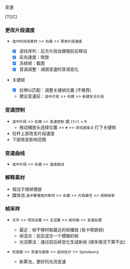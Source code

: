 变速

[TOC]

### 更改片段速度

- `选中时间线素材` >> `右键` >> `更改片段速度`
  - [x] 波纹序列：后方片段会跟随前后移动
  - [x] 反向速度：倒放
  - [x] 冻结帧：截图
  - [x] 音调调整：减弱变速的音调变化

- 关键帧

  - [x] 拉伸以匹配：调整关键帧位置 (不推荐)

  - 建议变速前：`选中片段` >> `右键` >> `新建复合片段`

### 变速控制

- `选中片段` >> `右键` >> `变速控制` 或 `Ctrl` + `R`
  - 拖动播放头选择位置 >> `▼` >> `添加速度点` 打下关键帧
- 拉杆上部改变片段速度
- 下部改变影响范围

### 变速曲线

- `选中片段` >> `右键` >> `速度曲线`

### 解释素材

- 相当于按帧慢放
- 媒体池 `选中要慢放的素材` >> `右键` >> `片段属性` >> `视频帧率`

### 帧采样

- `文件` >> `项目设置` >> `主设置` >> `帧内插` >> `变速处理`
  - 最近：帧不够时取最近的帧播放 (易卡顿跳帧)
  - 帧混合：前后混合一个模糊的帧
  - 光流算法：通过前后帧变化生成新帧 (很多情况下算不出)

- `检查器` >> `变速与缩放` >> `运动估计` >> `Speedwarp`
  - 新算法，更好的光流变速